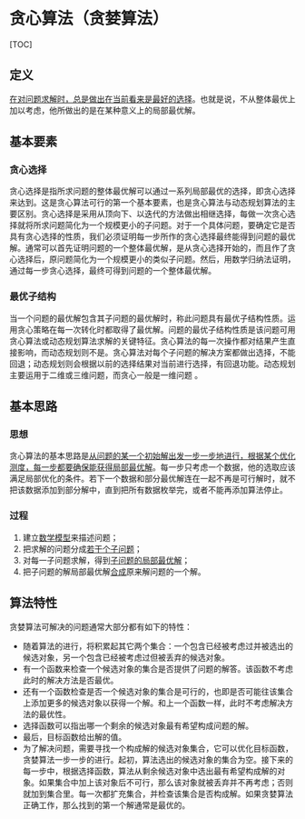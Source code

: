 # 贪心算法（贪婪算法）

[TOC]

## 定义

<u>在对问题求解时，总是做出在当前看来是最好的选择</u>。也就是说，不从整体最优上加以考虑，他所做出的是在某种意义上的局部最优解。

## 基本要素

### 贪心选择

贪心选择是指所求问题的整体最优解可以通过一系列局部最优的选择，即贪心选择来达到。这是贪心算法可行的第一个基本要素，也是贪心算法与动态规划算法的主要区别。贪心选择是采用从顶向下、以迭代的方法做出相继选择，每做一次贪心选择就将所求问题简化为一个规模更小的子问题。对于一个具体问题，要确定它是否具有贪心选择的性质，我们必须证明每一步所作的贪心选择最终能得到问题的最优解。通常可以首先证明问题的一个整体最优解，是从贪心选择开始的，而且作了贪心选择后，原问题简化为一个规模更小的类似子问题。然后，用数学归纳法证明，通过每一步贪心选择，最终可得到问题的一个整体最优解。

### 最优子结构

当一个问题的最优解包含其子问题的最优解时，称此问题具有最优子结构性质。运用贪心策略在每一次转化时都取得了最优解。问题的最优子结构性质是该问题可用贪心算法或动态规划算法求解的关键特征。贪心算法的每一次操作都对结果产生直接影响，而动态规划则不是。贪心算法对每个子问题的解决方案都做出选择，不能回退；动态规划则会根据以前的选择结果对当前进行选择，有回退功能。动态规划主要运用于二维或三维问题，而贪心一般是一维问题 。

## 基本思路

### 思想

贪心算法的基本思路是<u>从问题的某一个初始解出发一步一步地进行，根据某个优化测度，每一步都要确保能获得局部最优解</u>。每一步只考虑一个数据，他的选取应该满足局部优化的条件。若下一个数据和部分最优解连在一起不再是可行解时，就不把该数据添加到部分解中，直到把所有数据枚举完，或者不能再添加算法停止。

### 过程

1. 建立<u>数学模型</u>来描述问题；
2. 把求解的问题分成<u>若干个子问题</u>；
3. 对每一子问题求解，得到<u>子问题的局部最优解</u>；
4. 把子问题的解局部最优解<u>合成</u>原来解问题的一个解。

## 算法特性

贪婪算法可解决的问题通常大部分都有如下的特性：

- 随着算法的进行，将积累起其它两个集合：一个包含已经被考虑过并被选出的候选对象，另一个包含已经被考虑过但被丢弃的候选对象。
- 有一个函数来检查一个候选对象的集合是否提供了问题的解答。该函数不考虑此时的解决方法是否最优。
- 还有一个函数检查是否一个候选对象的集合是可行的，也即是否可能往该集合上添加更多的候选对象以获得一个解。和上一个函数一样，此时不考虑解决方法的最优性。
- 选择函数可以指出哪一个剩余的候选对象最有希望构成问题的解。
- 最后，目标函数给出解的值。
- 为了解决问题，需要寻找一个构成解的候选对象集合，它可以优化目标函数，贪婪算法一步一步的进行。起初，算法选出的候选对象的集合为空。接下来的每一步中，根据选择函数，算法从剩余候选对象中选出最有希望构成解的对象。如果集合中加上该对象后不可行，那么该对象就被丢弃并不再考虑；否则就加到集合里。每一次都扩充集合，并检查该集合是否构成解。如果贪婪算法正确工作，那么找到的第一个解通常是最优的。